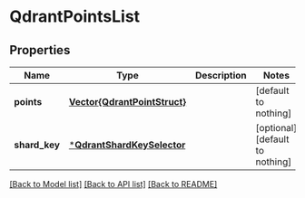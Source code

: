 # QdrantPointsList


## Properties
Name | Type | Description | Notes
------------ | ------------- | ------------- | -------------
**points** | [**Vector{QdrantPointStruct}**](QdrantPointStruct.md) |  | [default to nothing]
**shard_key** | [***QdrantShardKeySelector**](QdrantShardKeySelector.md) |  | [optional] [default to nothing]


[[Back to Model list]](../README.md#models) [[Back to API list]](../README.md#api-endpoints) [[Back to README]](../README.md)


